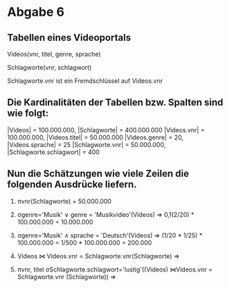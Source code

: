 # Abgabe 6

## Tabellen eines Videoportals

Videos(vnr, titel, genre, sprache)

Schlagworte(vnr, schlagwort)

Schlagworte.vnr ist ein Fremdschlüssel auf Videos.vnr

## Die Kardinalitäten der Tabellen bzw. Spalten sind wie folgt:

|Videos| = 100.000.000, |Schlagworte| = 400.000.000
|Videos.vnr| = 100.000.000, |Videos.titel| = 50.000.000
|Videos.genre| = 20, |Videos.sprache| = 25
|Schlagworte.vnr| = 50.000.000, |Schlagworte.schlagwort| = 400

## Nun die Schätzungen wie viele Zeilen die folgenden Ausdrücke liefern.

1. πvnr(Schlagworte) = 50.000.000

2. σgenre='Musik' ∨ genre = 'Musikvideo'(Videos) => 0,1(2/20) * 100.000.000 = 10.000.000

3. σgenre='Musik' ∧ sprache = 'Deutsch'(Videos) => (1/20 * 1/25) * 100.000.000 = 1/500 * 100.000.000 = 200.000

4. Videos ⋈ Videos.vnr = Schlagworte.vnr(Schlagworte) => 

5. πvnr, titel σSchlagworte.schlagwort='lustig'((Videos) ⋈Videos.vnr = Schlagworte.vnr (Schlagworte)) =>